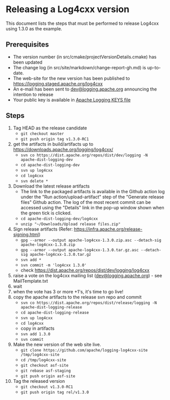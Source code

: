 Releasing a Log4cxx version
===================

This document lists the steps that must be performed to release Log4cxx
using 1.3.0 as the example.

Prerequisites
----------

* The version number (in src/cmake/projectVersionDetails.cmake) has been updated
* The change log (in src/site/markdown/change-report-gh.md) is up-to-date.
* The web-site for the new version has been published to https://logging.staged.apache.org/log4cxx
* An e-mail has been sent to dev@logging.apache.org announcing the intention to release
* Your public key is available in [Apache Logging KEYS file](https://dist.apache.org/repos/dist/release/logging/KEYS)

Steps
-----

1. Tag HEAD as the release candidate
    - `git checkout master`
    - `git push origin tag v1.3.0-RC1`
1. get the artifacts in build/artifacts up to https://downloads.apache.org/logging/log4cxx/
    - `svn co https://dist.apache.org/repos/dist/dev/logging -N apache-dist-logging-dev`
    - `cd apache-dist-logging-dev`
    - `svn up log4cxx`
    - `cd log4cxx`
    - `svn delete *`
1. Download the latest release artifacts
    - The link to the packaged artifacts is available
      in the Github action log under the "Run action/upload-artifact" step of
      the "Generate release files" Github action.
      The log of the most recent commit can be accessed
      using the "Details" link in the pop-up window shown
      when the green tick is clicked.
    - `cd apache-dist-logging-dev/log4cxx`
    - `unzip "~/Downloads/Upload release files.zip"`
1. Sign release artifacts (Refer: https://infra.apache.org/release-signing.html)
    - `gpg --armor --output apache-log4cxx-1.3.0.zip.asc --detach-sig apache-log4cxx-1.3.0.zip`
    - `gpg --armor --output apache-log4cxx-1.3.0.tar.gz.asc --detach-sig apache-log4cxx-1.3.0.tar.gz`
    - `svn add *`
    - `svn commit -m 'log4cxx 1.3.0'`
    - check https://dist.apache.org/repos/dist/dev/logging/log4cxx
1. raise a vote on the log4cxx mailing list (dev@logging.apache.org) - see MailTemplate.txt
1. wait
1. when the vote has 3 or more +1's, it's time to go live!
1. copy the apache artifacts to the release svn repo and commit
    - `svn co https://dist.apache.org/repos/dist/release/logging -N apache-dist-logging-release`
    - `cd apache-dist-logging-release`
    - `svn up log4cxx`
    - `cd log4cxx`
    - copy in artifacts
    - `svn add 1.3.0`
    - `svn commit`
1. Make the new version of the web site live.
    - `git clone https://github.com/apache/logging-log4cxx-site /tmp/log4cxx-site`
    - `cd /tmp/log4cxx-site`
    - `git checkout asf-site`
    - `git rebase asf-staging`
    - `git push origin asf-site`
1. Tag the released version
    - `git checkout v1.3.0-RC1`
    - `git push origin tag rel/v1.3.0`

